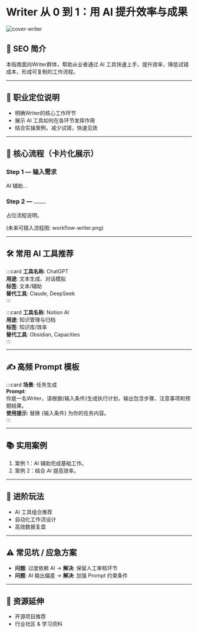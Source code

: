 # Writer 从 0 到 1：用 AI 提升效率与成果

![cover-writer](assets/cover-writer.png)

## 📌 SEO 简介
本指南面向Writer群体，帮助从业者通过 AI 工具快速上手，提升效率，降低试错成本，形成可复制的工作流程。

---

## 🎯 职业定位说明
- 明确Writer的核心工作环节  
- 展示 AI 工具如何在各环节发挥作用  
- 结合实操案例，减少试错，快速见效  

---

## 🔄 核心流程（卡片化展示）
### Step 1 — 输入需求  
AI 辅助…

### Step 2 — ……  
占位流程说明。

(未来可插入流程图: workflow-writer.png)

---

## 🛠️ 常用 AI 工具推荐
:::card
**工具名称**: ChatGPT  
**用途**: 文本生成、对话模拟  
**标签**: 文本/辅助  
**替代工具**: Claude, DeepSeek  
:::

:::card
**工具名称**: Notion AI  
**用途**: 知识管理与归档  
**标签**: 知识库/效率  
**替代工具**: Obsidian, Capacities  
:::

---

## ✍️ 高频 Prompt 模板
:::card
**场景**: 任务生成  
**Prompt**:  
你是一名Writer，请根据{输入条件}生成执行计划，输出包含步骤、注意事项和预期结果。  
**使用提示**: 替换 {输入条件} 为你的任务内容。  
:::

---

## 📚 实用案例
1. 案例 1：AI 辅助完成基础工作。  
2. 案例 2：结合 AI 提高效率。  

---

## 🚀 进阶玩法
- AI 工具组合推荐  
- 自动化工作流设计  
- 高效数据复盘  

---

## ⚠️ 常见坑 / 应急方案
- **问题**: 过度依赖 AI → **解决**: 保留人工审核环节  
- **问题**: AI 输出偏差 → **解决**: 加强 Prompt 约束条件  

---

## 🔗 资源延伸
- 开源项目推荐  
- 行业社区 & 学习资料  
